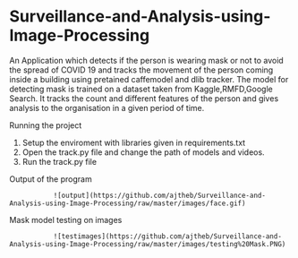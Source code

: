 # Surveillance-and-Analysis-using-Image-Processing
An Application which detects if the person is wearing mask or not to avoid the spread of COVID 19 and tracks the movement of the person coming inside a building using pretained caffemodel and dlib tracker. The model for detecting mask is trained on a dataset taken from Kaggle,RMFD,Google Search. It tracks the count and different features of the person and gives analysis to the organisation in a given period of time.

Running the project
1) Setup the enviroment with libraries given in requirements.txt
2) Open the track.py file and change the path of models and videos.
3) Run the track.py file

Output of the program

               ![output](https://github.com/ajtheb/Surveillance-and-Analysis-using-Image-Processing/raw/master/images/face.gif)

Mask model testing on images

               ![testimages](https://github.com/ajtheb/Surveillance-and-Analysis-using-Image-Processing/raw/master/images/testing%20Mask.PNG)
